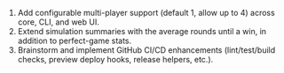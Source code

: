 1. Add configurable multi-player support (default 1, allow up to 4) across core, CLI, and web UI.
2. Extend simulation summaries with the average rounds until a win, in addition to perfect-game stats.
3. Brainstorm and implement GitHub CI/CD enhancements (lint/test/build checks, preview deploy hooks, release helpers, etc.).
